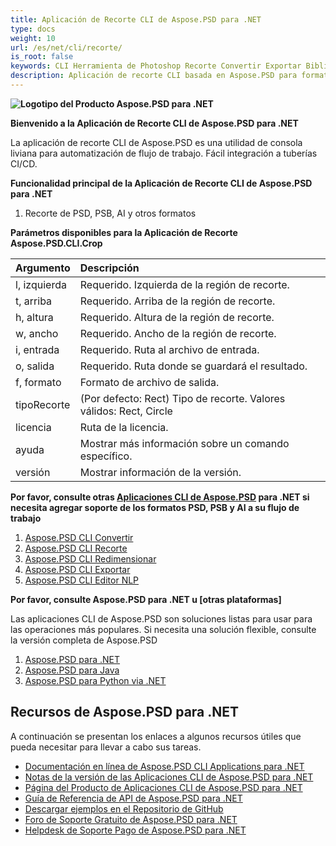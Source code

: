 ```yaml
---
title: Aplicación de Recorte CLI de Aspose.PSD para .NET
type: docs
weight: 10
url: /es/net/cli/recorte/
is_root: false
keywords: CLI Herramienta de Photoshop Recorte Convertir Exportar Biblioteca C# PSD API
description: Aplicación de recorte CLI basada en Aspose.PSD para formatos de archivo PSD, PSB y AI. Automatización de CI/CD sin código. Admite el recorte de archivos PSD, PSB y la exportación a PDF, TIFF, JPEG, JPEG2000, PNG, GIF y BMP. No requiere que se instale Adobe Photoshop o Adobe Illustrator y se puede ejecutar desde la consola sin código adicional.
---
```


**![Logotipo del Producto Aspose.PSD para .NET](home_1.png)**

**Bienvenido a la Aplicación de Recorte CLI de Aspose.PSD para .NET**

La aplicación de recorte CLI de Aspose.PSD es una utilidad de consola liviana para automatización de flujo de trabajo. Fácil integración a tuberías CI/CD.

**Funcionalidad principal de la Aplicación de Recorte CLI de Aspose.PSD para .NET**

1. Recorte de PSD, PSB, AI y otros formatos

**Parámetros disponibles para la Aplicación de Recorte Aspose.PSD.CLI.Crop**

| **Argumento** | **Descripción**                                                                     |
|:-------------|:------------------------------------------------------------------------------------|
| l, izquierda | Requerido. Izquierda de la región de recorte.                                       |
| t, arriba    | Requerido. Arriba de la región de recorte.                                           |
| h, altura    | Requerido. Altura de la región de recorte.                                           |
| w, ancho     | Requerido. Ancho de la región de recorte.                                            |
|  i, entrada  | Requerido. Ruta al archivo de entrada.                                                |
| o, salida    | Requerido. Ruta donde se guardará el resultado.                                      |
|  f, formato  | Formato de archivo de salida.                                                        |
| tipoRecorte  | (Por defecto: Rect) Tipo de recorte. Valores válidos: Rect, Circle                  |
| licencia     | Ruta de la licencia.                                                               |
| ayuda        | Mostrar más información sobre un comando específico.                                |
| versión      | Mostrar información de la versión.                                                  |

**Por favor, consulte otras [Aplicaciones CLI de Aspose.PSD](https://docs.aspose.com/psd/net/cli) para .NET si necesita agregar soporte de los formatos PSD, PSB y AI a su flujo de trabajo**

1. [Aspose.PSD CLI Convertir](/psd/es/net/cli/convert)
2. [Aspose.PSD CLI Recorte](/psd/es/net/cli/recorte)
3. [Aspose.PSD CLI Redimensionar](/psd/es/net/cli/resize)
4. [Aspose.PSD CLI Exportar](/psd/es/net/cli/export)
5. [Aspose.PSD CLI Editor NLP](/psd/es/net/cli/nlp-editor)

**Por favor, consulte Aspose.PSD para .NET u [otras plataformas]**

Las aplicaciones CLI de Aspose.PSD son soluciones listas para usar para las operaciones más populares. Si necesita una solución flexible, consulte la versión completa de Aspose.PSD

1. [Aspose.PSD para .NET](https://releases.aspose.com/psd/net/)
2. [Aspose.PSD para Java](https://releases.aspose.com/psd/java/) 
3. [Aspose.PSD para Python via .NET](https://releases.aspose.com/psd/python-net/)

## **Recursos de Aspose.PSD para .NET**

A continuación se presentan los enlaces a algunos recursos útiles que pueda necesitar para llevar a cabo sus tareas.

- [Documentación en línea de Aspose.PSD CLI Applications para .NET](/psd/es/net/cli/crop)
- [Notas de la versión de las Aplicaciones CLI de Aspose.PSD para .NET](/psd/es/net/cli/release-notes/)
- [Página del Producto de Aplicaciones CLI de Aspose.PSD para .NET](https://products.aspose.com/psd/net/cli)
- [Guía de Referencia de API de Aspose.PSD para .NET](https://reference.aspose.com/net/psd)
- [Descargar ejemplos en el Repositorio de GitHub](https://github.com/aspose-psd/CLI-Applications)
- [Foro de Soporte Gratuito de Aspose.PSD para .NET](https://forum.aspose.com/c/psd)
- [Helpdesk de Soporte Pago de Aspose.PSD para .NET](https://helpdesk.aspose.com/)
